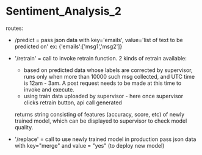# Sentiment_Analysis_2

routes:
* /predict = pass json data with key='emails', value='list of text to be predicted on'
ex: {'emails':['msg1','msg2']}

* '/retrain' = call to invoke retrain function.
	2 kinds of retrain available:
	* based on predicted data whose labels are corrected by supervisor, runs only when more than 10000 such msg collected, and UTC time is 12am - 3am. A post request needs to be made at this time to invoke and execute.
	* using train data uploaded by supervisor - here once supervisor clicks retrain button, api call generated

	returns string consisting of features (accuracy, score, etc) of newly trained model, which can be displayed to supervisor to check model quality.

* '/replace' = call to use newly trained model in production
	pass json data with key="merge" and value = "yes" (to deploy new model)
